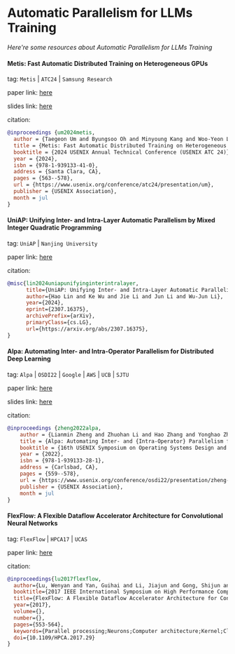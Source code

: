 # Automatic Parallelism for LLMs Training
*Here're some resources about Automatic Parallelism for LLMs Training*


#### Metis: Fast Automatic Distributed Training on Heterogeneous GPUs

tag: `Metis` | `ATC24` | `Samsung Research`

paper link: [here](https://www.usenix.org/system/files/atc24-um.pdf)

slides link: [here](https://www.usenix.org/system/files/atc24_slides-um.pdf)

citation:

```bibtex
@inproceedings {um2024metis,
  author = {Taegeon Um and Byungsoo Oh and Minyoung Kang and Woo-Yeon Lee and Goeun Kim and Dongseob Kim and Youngtaek Kim and Mohd Muzzammil and Myeongjae Jeon},
  title = {Metis: Fast Automatic Distributed Training on Heterogeneous {GPUs}},
  booktitle = {2024 USENIX Annual Technical Conference (USENIX ATC 24)},
  year = {2024},
  isbn = {978-1-939133-41-0},
  address = {Santa Clara, CA},
  pages = {563--578},
  url = {https://www.usenix.org/conference/atc24/presentation/um},
  publisher = {USENIX Association},
  month = jul
}
```


#### UniAP: Unifying Inter- and Intra-Layer Automatic Parallelism by Mixed Integer Quadratic Programming

tag: `UniAP` | `Nanjing University`

paper link: [here](https://arxiv.org/pdf/2307.16375)

citation:

```bibtex
@misc{lin2024uniapunifyinginterintralayer,
      title={UniAP: Unifying Inter- and Intra-Layer Automatic Parallelism by Mixed Integer Quadratic Programming}, 
      author={Hao Lin and Ke Wu and Jie Li and Jun Li and Wu-Jun Li},
      year={2024},
      eprint={2307.16375},
      archivePrefix={arXiv},
      primaryClass={cs.LG},
      url={https://arxiv.org/abs/2307.16375}, 
}
```


#### Alpa: Automating Inter- and Intra-Operator Parallelism for Distributed Deep Learning

tag: `Alpa` | `OSDI22` | `Google` | `AWS` | `UCB` | `SJTU`

paper link: [here](https://www.usenix.org/system/files/osdi22-zheng-lianmin.pdf)

slides link: [here](https://www.usenix.org/sites/default/files/conference/protected-files/osdi22_slides_zheng-lianmin.pdf)

citation:

```bibtex
@inproceedings {zheng2022alpa,
    author = {Lianmin Zheng and Zhuohan Li and Hao Zhang and Yonghao Zhuang and Zhifeng Chen and Yanping Huang and Yida Wang and Yuanzhong Xu and Danyang Zhuo and Eric P. Xing and Joseph E. Gonzalez and Ion Stoica},
    title = {Alpa: Automating Inter- and {Intra-Operator} Parallelism for Distributed Deep Learning},
    booktitle = {16th USENIX Symposium on Operating Systems Design and Implementation (OSDI 22)},
    year = {2022},
    isbn = {978-1-939133-28-1},
    address = {Carlsbad, CA},
    pages = {559--578},
    url = {https://www.usenix.org/conference/osdi22/presentation/zheng-lianmin},
    publisher = {USENIX Association},
    month = jul
}
```


#### FlexFlow: A Flexible Dataflow Accelerator Architecture for Convolutional Neural Networks

tag: `FlexFlow` | `HPCA17` | `UCAS`

paper link: [here](https://ieeexplore.ieee.org/document/7920855)

citation:

```bibtex
@inproceedings{lu2017flexflow,
  author={Lu, Wenyan and Yan, Guihai and Li, Jiajun and Gong, Shijun and Han, Yinhe and Li, Xiaowei},
  booktitle={2017 IEEE International Symposium on High Performance Computer Architecture (HPCA)}, 
  title={FlexFlow: A Flexible Dataflow Accelerator Architecture for Convolutional Neural Networks}, 
  year={2017},
  volume={},
  number={},
  pages={553-564},
  keywords={Parallel processing;Neurons;Computer architecture;Kernel;Clocks;Pipelines;Biological neural networks;Flexible Dataflow;Complementary Effect;Convolutional Neural Networks;Accelerator},
  doi={10.1109/HPCA.2017.29}
}
```